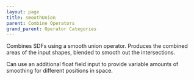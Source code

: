 ```yaml
---
layout: page
title: smoothUnion
parent: Combine Operators
grand_parent: Operator Categories
---
```


Combines SDFs using a smooth union operator.
Produces the combined areas of the input shapes, blended to smooth out the intersections.

Can use an additional float field input to provide variable amounts of smoothing for different positions in space.
